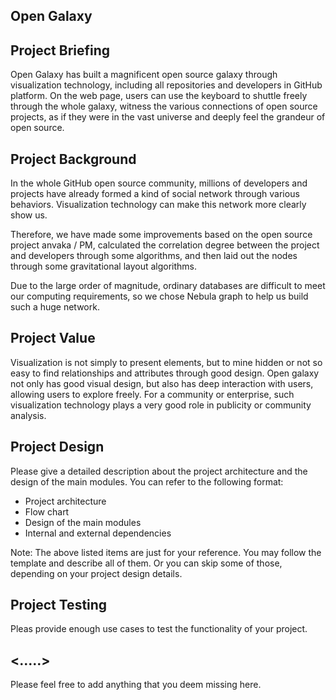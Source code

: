 ## Open Galaxy

## Project Briefing

Open Galaxy has built a magnificent open source galaxy through visualization technology, including all repositories and developers in GitHub platform. On the web page, users can use the keyboard to shuttle freely through the whole galaxy, witness the various connections of open source projects, as if they were in the vast universe and deeply feel the grandeur of open source.

## Project Background

In the whole GitHub open source community, millions of developers and projects have already formed a kind of social network through various behaviors. Visualization technology can make this network more clearly show us.

Therefore, we have made some improvements based on the open source project anvaka / PM, calculated the correlation degree between the project and developers through some algorithms, and then laid out the nodes through some gravitational layout algorithms.

Due to the large order of magnitude, ordinary databases are difficult to meet our computing requirements, so we chose Nebula graph to help us build such a huge network.

## Project Value

Visualization is not simply to present elements, but to mine hidden or not so easy to find relationships and attributes through good design. Open galaxy not only has good visual design, but also has deep interaction with users, allowing users to explore freely. For a community or enterprise, such visualization technology plays a very good role in publicity or community analysis.



## Project Design

Please give a detailed description about the project architecture and the design of the main modules. You can refer to the following format:

* Project architecture
* Flow chart
* Design of the main modules
* Internal and external dependencies

Note: The above listed items are just for your reference. You may follow the template and describe all of them. Or you can skip some of those, depending on your project design details.

## Project Testing

Pleas provide enough use cases to test the functionality of your project.

## <.....>

Please feel free to add anything that you deem missing here.

